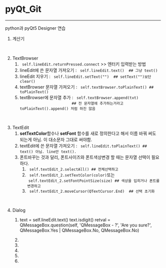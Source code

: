 # pyQt_Git

---

python과 pyQt5 Designer 연습

1. 계산기

<br>

2. TextBrowser  <br>
    1. ``` self.lineEdit.returnPressed.connect``` >> 엔터키 입력받는 방법
    2. lineEdit에 쓴 문자열 가져오기 : ```  self.lineEdit.text()  ## 그냥 text()  ```
    3. lineEdit 지우기 : ```  self.lineEdit.setText("")  ## setText("")보단 clear() ```
    4. textBrowser 문자열 가져오기 : ```  self.textBrowser.toPlainText() ## toPlainText() ```
    5. textBrowser에 문자열 추가 : ```  self.textBrowser.append(txt) ``` <br>
                ```## 전 문자열에 추가하는거라고 toPlainText().append() 처럼 하진 않음 ```

<br>

3. TextEdit <br>
    1. **setTextColor**함수나 **setFont** 함수를 새로 정의한다고 해서 이름 바꿔 써도 되는게 아님. 이 대소문자 그대로 써야함.
    2. textEdit에 쓴 문자열 가져오기 : ```  self.lineEdit.toPlainText() ## text() 아님. line만 text(). ``` 
    3. 폰트바꾸는 것과 달리, 폰트사이즈와 폰트색상변경 할 때는 문자열 선택이 필요하다.
        1. ```  self.textEdit_2.selectAll() ## 전체선택하고  ``` 
        2. ```  self.textEdit_2.setTextColor(color) ```또는 <br>
        &nbsp;``` self.textEdit_2.setFontPointSize(size) ## 색상을 입히거나 폰트를 변경하고  ```
        3. ```  self.textEdit_2.moveCursor(QTextCursor.End)  ## 선택 초기화 ```

<br>

4. Dialog <br>
    1.  text = self.lineEdit.text() 
    text.isdigit()
    retval = QMessageBox.question(self, 'QMessageBox - ?', 'Are you sure?', QMessageBox.Yes | QMessageBox.No, QMessageBox.No)
    
    2. 
    3. 
    4. 
    5. 
    6. 